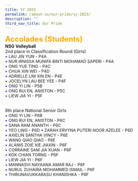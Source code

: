 ```yaml
---
title: SY 2023
permalink: /about-us/our-pride/sy-2023/
description: ""
third_nav_title: Our Pride
---
```

<span style="color:Orange; font-size: 18pt;"><b>Accolades (Students)</b></span>
<br>
<b>NSG Volleyball</b>
<br>
2nd place in Classification Round (Girls)
<br>
<span style="font-size: 10pt;">
<span style="color:blue;">•</span> LAU JIN YUN -  P4A<br>
<span style="color:blue;">•</span> NUR IRNISSA MUNIFA BINTI MOHAMAD SAPERI - P4A<br>
<span style="color:blue;">•</span> ONG YUE TING - P4C<br>
<span style="color:blue;">•</span> CHUA XIN WEI - P4D<br>
<span style="color:blue;">•</span> ADRIELLE LIM XIN EN - P4E<br>
<span style="color:blue;">•</span> JOCELYN LAU BEE YEE - P4F<br>
<span style="color:blue;">•</span> ONG YI LIN - P5B<br>
<span style="color:blue;">•</span> ONG RUI EN, ANISTON - P5C<br>
<span style="color:blue;">•</span> LIEW JIA YI - P5F</span><br><br>


8th place National Senior Girls<br>
<span style="font-size: 10pt;">
<span style="color:blue;">•</span> ONG YI LIN - P6B<br>
<span style="color:blue;">•</span> ONG RUI EN, ANISTON - P6C<br>
<span style="color:blue;">•</span> SANA RAM ANANTH - P6C<br>
<span style="color:blue;">•</span> YEO LING - P6D
<span style="color:blue;">•</span> ZARAH ERVYNA PUTERI NOOR AZELEE - P6D<br>
<span style="color:blue;">•</span> AXIELIN SANTHA VINCY - P6E<br>
<span style="color:blue;">•</span> WANG QIAO QIAO - P6E<br>
<span style="color:blue;">•</span> ALANIS ZOIE XIE JIAXIN - P6F<br>
<span style="color:blue;">•</span> CORRAINE SAM JIA XUAN - P6F<br>
<span style="color:blue;">•</span> KOK CHIAN TORNG - P6F<br>
<span style="color:blue;">•</span> LIEW JIA YI - P6F<br>
<span style="color:blue;">•</span> MANNASVI NAYAANA AMAR RAJ - P6F<br>
<span style="color:blue;">•</span> NURUL ZUHAIRA MOHAMMED ISMAIL - P6F<br>
<span style="color:blue;">•</span> THIRUNAVUKKARASU KHANISHKA - P6F</span><br>
